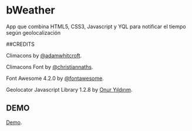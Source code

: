 bWeather
========

App que combina HTML5, CSS3, Javascript y YQL para notificar el tiempo según geolocalización


##CREDITS

Climacons by [@adamwhitcroft](https://twitter.com/adamwhitcroft).

Climacons Font by [@christiannaths](https://twitter.com/christiannaths).

Font Awesome 4.2.0 by [@fontawesome](https://twitter.com/fontawesome).

Geolocator Javascript Library 1.2.8 by [Onur Yıldırım](https://github.com/onury/geolocator).

## DEMO

[Demo](http://burasu.github.io/bweather).